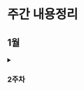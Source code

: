 # 주간 내용정리

## 1월
<details>
  <summary><h3>2주차</h3></summary>

  <details>
    <summary>GIT</summary>
    
    - CLI(Command Line Interface): **명령어**를 통해 사용자와 컴퓨터가 상호 작용하는 방식
  </details>

  <details>
    <summary>CLI</summary>
    
    - cd
  </details>

  <details>
    <summary>Chat GPT&API</summary>
    
    - cd
  </details>
  
</details>
